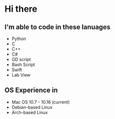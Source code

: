 Hi there
=

I'm able to code in these lanuages
-

- Python
- C
- C++
- C#
- GD script
- Bash Script
- Swift
- Lab View

OS Experience in
-

- Mac OS 10.7 - 10.16 (current)
- Debian-based Linux
- Arch-based Linux

